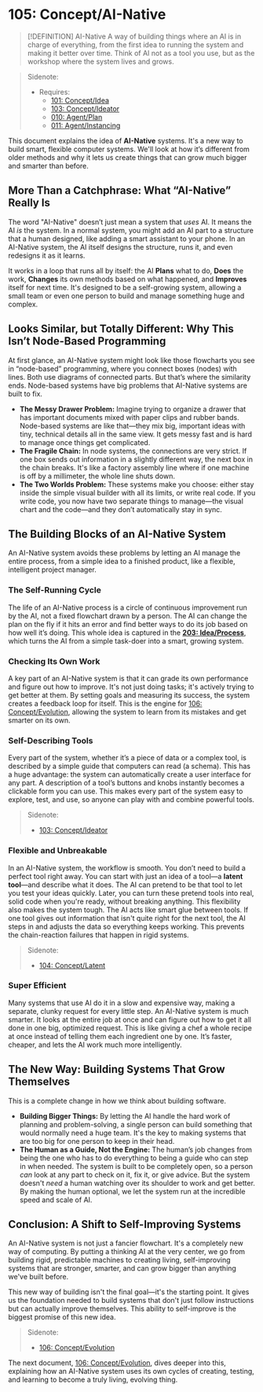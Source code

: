 # 105: Concept/AI-Native

> [!DEFINITION] AI-Native
> A way of building things where an AI is in charge of everything, from the first idea to running the system and making it better over time. Think of AI not as a tool you use, but as the workshop where the system lives and grows.

> Sidenote:
> - Requires:
>   - [101: Concept/Idea](./101_concept_idea.md)
>   - [103: Concept/Ideator](./103_concept_ideator.md)
>   - [010: Agent/Plan](./010_agent_plan.md)
>   - [011: Agent/Instancing](./011_agent_instancing.md)

This document explains the idea of **AI-Native** systems. It's a new way to build smart, flexible computer systems. We'll look at how it’s different from older methods and why it lets us create things that can grow much bigger and smarter than before.

## More Than a Catchphrase: What “AI-Native” Really Is

The word "AI-Native" doesn’t just mean a system that *uses* AI. It means the AI *is* the system. In a normal system, you might add an AI part to a structure that a human designed, like adding a smart assistant to your phone. In an AI-Native system, the AI itself designs the structure, runs it, and even redesigns it as it learns.

It works in a loop that runs all by itself: the AI **Plans** what to do, **Does** the work, **Changes** its own methods based on what happened, and **Improves** itself for next time. It's designed to be a self-growing system, allowing a small team or even one person to build and manage something huge and complex.

## Looks Similar, but Totally Different: Why This Isn’t Node-Based Programming

At first glance, an AI-Native system might look like those flowcharts you see in “node-based” programming, where you connect boxes (nodes) with lines. Both use diagrams of connected parts. But that’s where the similarity ends. Node-based systems have big problems that AI-Native systems are built to fix.

*   **The Messy Drawer Problem:** Imagine trying to organize a drawer that has important documents mixed with paper clips and rubber bands. Node-based systems are like that—they mix big, important ideas with tiny, technical details all in the same view. It gets messy fast and is hard to manage once things get complicated.
*   **The Fragile Chain:** In node systems, the connections are very strict. If one box sends out information in a slightly different way, the next box in the chain breaks. It's like a factory assembly line where if one machine is off by a millimeter, the whole line shuts down.
*   **The Two Worlds Problem:** These systems make you choose: either stay inside the simple visual builder with all its limits, or write real code. If you write code, you now have two separate things to manage—the visual chart and the code—and they don’t automatically stay in sync.

## The Building Blocks of an AI-Native System

An AI-Native system avoids these problems by letting an AI manage the entire process, from a simple idea to a finished product, like a flexible, intelligent project manager.

### The Self-Running Cycle

The life of an AI-Native process is a circle of continuous improvement run by the AI, not a fixed flowchart drawn by a person. The AI can change the plan on the fly if it hits an error and find better ways to do its job based on how well it’s doing. This whole idea is captured in the **[203: Idea/Process](./203_idea_process.md)**, which turns the AI from a simple task-doer into a smart, growing system.

### Checking Its Own Work

A key part of an AI-Native system is that it can grade its own performance and figure out how to improve. It's not just doing tasks; it's actively trying to get better at them. By setting goals and measuring its success, the system creates a feedback loop for itself. This is the engine for [106: Concept/Evolution](./106_concept_evolution.md), allowing the system to learn from its mistakes and get smarter on its own.

### Self-Describing Tools

Every part of the system, whether it’s a piece of data or a complex tool, is described by a simple guide that computers can read (a schema). This has a huge advantage: the system can automatically create a user interface for any part. A description of a tool’s buttons and knobs instantly becomes a clickable form you can use. This makes every part of the system easy to explore, test, and use, so anyone can play with and combine powerful tools.

> Sidenote:
> - [103: Concept/Ideator](./103_concept_ideator.md)

### Flexible and Unbreakable

In an AI-Native system, the workflow is smooth. You don’t need to build a perfect tool right away. You can start with just an idea of a tool—a **latent tool**—and describe what it does. The AI can pretend to be that tool to let you test your ideas quickly. Later, you can turn these pretend tools into real, solid code when you're ready, without breaking anything. This flexibility also makes the system tough. The AI acts like smart glue between tools. If one tool gives out information that isn't quite right for the next tool, the AI steps in and adjusts the data so everything keeps working. This prevents the chain-reaction failures that happen in rigid systems.

> Sidenote:
> - [104: Concept/Latent](./104_concept_latent.md)

### Super Efficient

Many systems that use AI do it in a slow and expensive way, making a separate, clunky request for every little step. An AI-Native system is much smarter. It looks at the entire job at once and can figure out how to get it all done in one big, optimized request. This is like giving a chef a whole recipe at once instead of telling them each ingredient one by one. It’s faster, cheaper, and lets the AI work much more intelligently.

## The New Way: Building Systems That Grow Themselves

This is a complete change in how we think about building software.

*   **Building Bigger Things:** By letting the AI handle the hard work of planning and problem-solving, a single person can build something that would normally need a huge team. It's the key to making systems that are too big for one person to keep in their head.
*   **The Human as a Guide, Not the Engine:** The human’s job changes from being the one who has to do everything to being a guide who can step in when needed. The system is built to be completely open, so a person *can* look at any part to check on it, fix it, or give advice. But the system doesn't *need* a human watching over its shoulder to work and get better. By making the human optional, we let the system run at the incredible speed and scale of AI.

## Conclusion: A Shift to Self-Improving Systems

An AI-Native system is not just a fancier flowchart. It's a completely new way of computing. By putting a thinking AI at the very center, we go from building rigid, predictable machines to creating living, self-improving systems that are stronger, smarter, and can grow bigger than anything we've built before.

This new way of building isn't the final goal—it's the starting point. It gives us the foundation needed to build systems that don't just follow instructions but can actually improve themselves. This ability to self-improve is the biggest promise of this new idea.

> Sidenote:
> - [106: Concept/Evolution](./106_concept_evolution.md)

The next document, [106: Concept/Evolution](./106_concept_evolution.md), dives deeper into this, explaining how an AI-Native system uses its own cycles of creating, testing, and learning to become a truly living, evolving thing.
